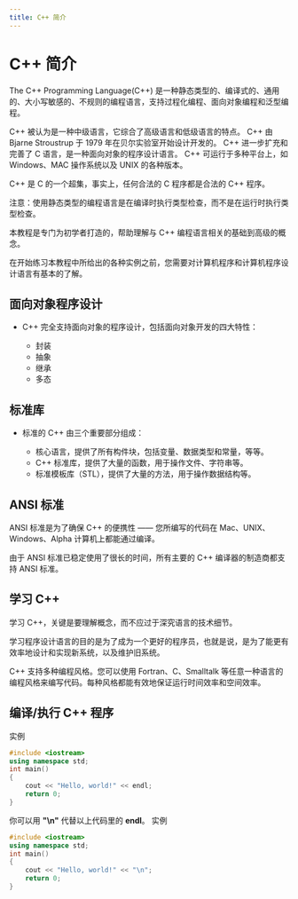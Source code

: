 ```yaml
---
title: C++ 简介
---
```

# C++ 简介

The C++ Programming Language(C++) 是一种静态类型的、编译式的、通用的、大小写敏感的、不规则的编程语言，支持过程化编程、面向对象编程和泛型编程。

C++ 被认为是一种中级语言，它综合了高级语言和低级语言的特点。
C++ 由 Bjarne Stroustrup 于 1979 年在贝尔实验室开始设计开发的。
C++ 进一步扩充和完善了 C 语言，是一种面向对象的程序设计语言。
C++ 可运行于多种平台上，如 Windows、MAC 操作系统以及 UNIX 的各种版本。

C++ 是 C 的一个超集，事实上，任何合法的 C 程序都是合法的 C++ 程序。

注意：使用静态类型的编程语言是在编译时执行类型检查，而不是在运行时执行类型检查。

本教程是专门为初学者打造的，帮助理解与 C++ 编程语言相关的基础到高级的概念。

在开始练习本教程中所给出的各种实例之前，您需要对计算机程序和计算机程序设计语言有基本的了解。

## 面向对象程序设计

* C++ 完全支持面向对象的程序设计，包括面向对象开发的四大特性：

    * 封装
    * 抽象
    * 继承
    * 多态

## 标准库

* 标准的 C++ 由三个重要部分组成：

    * 核心语言，提供了所有构件块，包括变量、数据类型和常量，等等。
    * C++ 标准库，提供了大量的函数，用于操作文件、字符串等。
    * 标准模板库（STL），提供了大量的方法，用于操作数据结构等。

## ANSI 标准

ANSI 标准是为了确保 C++ 的便携性 —— 您所编写的代码在 Mac、UNIX、Windows、Alpha 计算机上都能通过编译。

由于 ANSI 标准已稳定使用了很长的时间，所有主要的 C++ 编译器的制造商都支持 ANSI 标准。

## 学习 C++

学习 C++，关键是要理解概念，而不应过于深究语言的技术细节。

学习程序设计语言的目的是为了成为一个更好的程序员，也就是说，是为了能更有效率地设计和实现新系统，以及维护旧系统。

C++ 支持多种编程风格。您可以使用 Fortran、C、Smalltalk 等任意一种语言的编程风格来编写代码。每种风格都能有效地保证运行时间效率和空间效率。

## 编译/执行 C++ 程序

实例
```cpp
#include <iostream>
using namespace std;
int main()
{
    cout << "Hello, world!" << endl;
    return 0;
}
```

你可以用 **"\n"** 代替以上代码里的 **endl**。
实例
```cpp
#include <iostream>
using namespace std;
int main()
{
    cout << "Hello, world!" << "\n";
    return 0;
}
```
